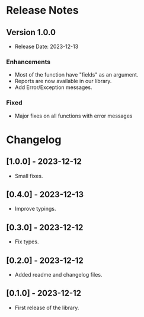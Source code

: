 # Release Notes

## Version 1.0.0
- Release Date: 2023-12-13

### Enhancements
- Most of the function have "fields" as an argument.
- Reports are now available in our library. 
- Add Error/Exception messages.

### Fixed
- Major fixes on all functions with error messages


# Changelog

## [1.0.0] - 2023-12-12
- Small fixes.

## [0.4.0] - 2023-12-13
- Improve typings.

## [0.3.0] - 2023-12-12
- Fix types.

## [0.2.0] - 2023-12-12
- Added readme and changelog files.

## [0.1.0] - 2023-12-12
- First release of the library.

